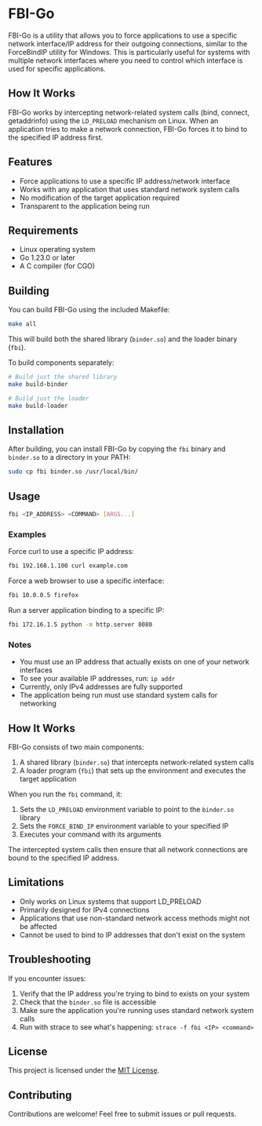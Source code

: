 # FBI-Go

FBI-Go is a utility that allows you to force applications to use a specific network interface/IP address for their outgoing connections, similar to the ForceBindIP utility for Windows. This is particularly useful for systems with multiple network interfaces where you need to control which interface is used for specific applications.

## How It Works

FBI-Go works by intercepting network-related system calls (bind, connect, getaddrinfo) using the `LD_PRELOAD` mechanism on Linux. When an application tries to make a network connection, FBI-Go forces it to bind to the specified IP address first.

## Features

- Force applications to use a specific IP address/network interface
- Works with any application that uses standard network system calls
- No modification of the target application required
- Transparent to the application being run

## Requirements

- Linux operating system
- Go 1.23.0 or later
- A C compiler (for CGO)

## Building

You can build FBI-Go using the included Makefile:

```bash
make all
```

This will build both the shared library (`binder.so`) and the loader binary (`fbi`).

To build components separately:

```bash
# Build just the shared library
make build-binder

# Build just the loader
make build-loader
```

## Installation

After building, you can install FBI-Go by copying the `fbi` binary and `binder.so` to a directory in your PATH:

```bash
sudo cp fbi binder.so /usr/local/bin/
```

## Usage

```bash
fbi <IP_ADDRESS> <COMMAND> [ARGS...]
```

### Examples

Force curl to use a specific IP address:
```bash
fbi 192.168.1.100 curl example.com
```

Force a web browser to use a specific interface:
```bash
fbi 10.0.0.5 firefox
```

Run a server application binding to a specific IP:
```bash
fbi 172.16.1.5 python -m http.server 8080
```

### Notes

- You must use an IP address that actually exists on one of your network interfaces
- To see your available IP addresses, run: `ip addr`
- Currently, only IPv4 addresses are fully supported
- The application being run must use standard system calls for networking

## How It Works

FBI-Go consists of two main components:

1. A shared library (`binder.so`) that intercepts network-related system calls
2. A loader program (`fbi`) that sets up the environment and executes the target application

When you run the `fbi` command, it:
1. Sets the `LD_PRELOAD` environment variable to point to the `binder.so` library
2. Sets the `FORCE_BIND_IP` environment variable to your specified IP
3. Executes your command with its arguments

The intercepted system calls then ensure that all network connections are bound to the specified IP address.

## Limitations

- Only works on Linux systems that support LD_PRELOAD
- Primarily designed for IPv4 connections
- Applications that use non-standard network access methods might not be affected
- Cannot be used to bind to IP addresses that don't exist on the system

## Troubleshooting

If you encounter issues:

1. Verify that the IP address you're trying to bind to exists on your system
2. Check that the `binder.so` file is accessible
3. Make sure the application you're running uses standard network system calls
4. Run with strace to see what's happening: `strace -f fbi <IP> <command>`

## License

This project is licensed under the [MIT License](LICENSE).

## Contributing

Contributions are welcome! Feel free to submit issues or pull requests.
